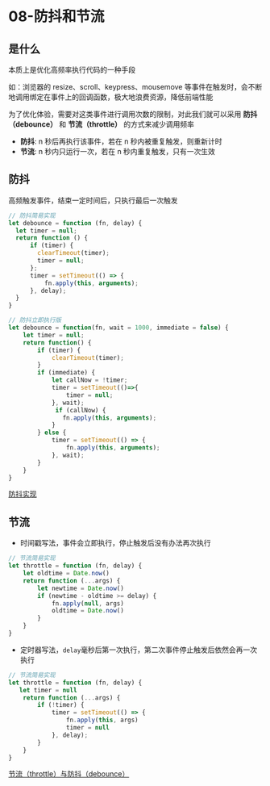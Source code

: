 # 08-防抖和节流

## 是什么
本质上是优化高频率执行代码的一种手段

如：浏览器的 resize、scroll、keypress、mousemove 等事件在触发时，会不断地调用绑定在事件上的回调函数，极大地浪费资源，降低前端性能  

为了优化体验，需要对这类事件进行调用次数的限制，对此我们就可以采用 **防抖（debounce）** 和 **节流（throttle）** 的方式来减少调用频率  

- **防抖**: n 秒后再执行该事件，若在 n 秒内被重复触发，则重新计时
- **节流**: n 秒内只运行一次，若在 n 秒内重复触发，只有一次生效


## 防抖
高频触发事件，结束一定时间后，只执行最后一次触发

```js
// 防抖简易实现
let debounce = function (fn, delay) {
  let timer = null;
  return function () {
      if (timer) {
        clearTimeout(timer);
        timer = null;
      };
      timer = setTimeout(() => {
          fn.apply(this, arguments);
      }, delay);
  }
}
```

```js
// 防抖立即执行版
let debounce = function(fn, wait = 1000, immediate = false) {
    let timer = null;
    return function() {
        if (timer) {
            clearTimeout(timer);
        }
        if (immediate) {
            let callNow = !timer; 
            timer = setTimeout(()=>{
                timer = null;
            }, wait);
             if (callNow) {
               fn.apply(this, arguments);
            }
        } else {
            timer = setTimeout(() => {
                fn.apply(this, arguments);
            }, wait);
        }
    }
}
```
[防抖实现](https://www.jianshu.com/p/82f8237640f2)

## 节流
- 时间戳写法，事件会立即执行，停止触发后没有办法再次执行
```js
// 节流简易实现
let throttle = function (fn, delay) {
    let oldtime = Date.now()
    return function (...args) {
        let newtime = Date.now()
        if (newtime - oldtime >= delay) {
            fn.apply(null, args)
            oldtime = Date.now()
        }
    }
}
```

- 定时器写法，`delay`毫秒后第一次执行，第二次事件停止触发后依然会再一次执行
```js
// 节流简易实现
let throttle = function (fn, delay) {
   let timer = null
    return function (...args) {
        if (!timer) {
            timer = setTimeout(() => {
                fn.apply(this, args)
                timer = null
            }, delay);
        }
    }
}
```



[节流（throttle）与防抖（debounce）](https://vue3js.cn/interview/JavaScript/debounce_throttle.html#%E4%BB%A3%E7%A0%81%E5%AE%9E%E7%8E%B0)